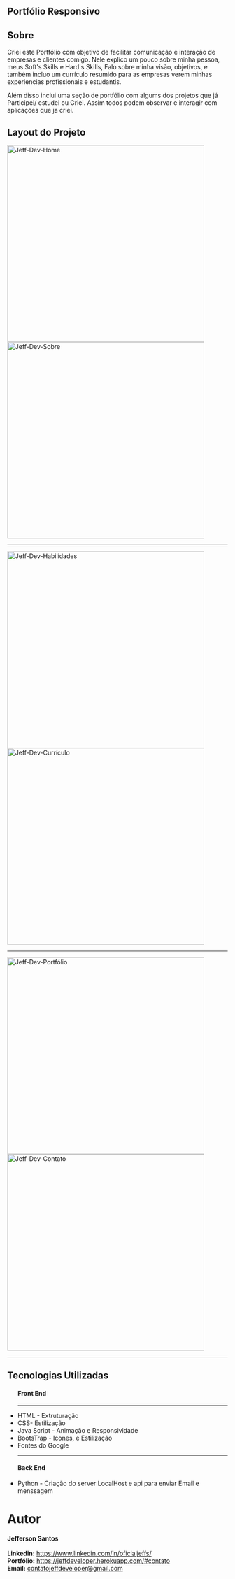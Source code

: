 ## Portfólio Responsivo


## Sobre

<p>Criei este Portfólio com objetivo de facilitar comunicação e interação de empresas e clientes comigo.    
Nele explico um pouco sobre minha pessoa, meus Soft's Skills e Hard's Skills, Falo sobre minha visão, objetivos, e também incluo um currículo resumido para as empresas verem minhas experiencias profissionais e estudantis.</p>

<p>Além disso inclui  uma seção de portfólio com algums dos projetos que já Participei/ estudei ou Criei.
Assim todos podem observar e interagir com aplicações que ja criei.</p>

  ## Layout do Projeto

  <div> 
    <img alt="Jeff-Dev-Home" src="https://media.discordapp.net/attachments/705264408103878808/950113648062398484/unknown.png?width=828&height=466" style= "object-fit:    contain;       width: 450px; height: auto; " > 
    <img alt="Jeff-Dev-Sobre" src="https://media.discordapp.net/attachments/705264408103878808/950113774998790174/unknown.png?width=828&height=466" style= "object-fit:   contain;       width: 450px; height: auto;"><hr>
    <img alt="Jeff-Dev-Habilidades" src="https://media.discordapp.net/attachments/705264408103878808/950113850496270336/unknown.png?width=828&height=466" style= "object-fit: contain;       width: 450px; height: auto;">
    <img alt="Jeff-Dev-Currículo" src="https://media.discordapp.net/attachments/705264408103878808/950113887989166190/unknown.png?width=828&height=466" style= "object-fit: contain;       width: 450px; height: auto;"><hr>
    <img alt="Jeff-Dev-Portfólio" src="https://media.discordapp.net/attachments/705264408103878808/950113926442541086/unknown.png?width=828&height=466" style= "object-fit: contain;       width: 450px; height: auto;">
    <img alt="Jeff-Dev-Contato" src="https://media.discordapp.net/attachments/705264408103878808/950113970344316928/unknown.png?width=828&height=466" style= "object-fit: contain;       width: 450px; height: auto;"><hr>
  
  </div>
  
  ## Tecnologias Utilizadas
  <ul>
    <h4> Front End</h4>
    <hr>
    <li>HTML - Extruturação</li>
    <li>CSS- Estilização</li>
    <li>Java Script - Animação e Responsividade</li>
    <li>BootsTrap - Icones, e Estilização</li>
    <li>Fontes do Google</li>
    <hr>
    <h4> Back End</h4>
    <li>Python - Criação do server LocalHost e api para enviar Email e menssagem</li>
   
  </ul>
  
  # Autor
  <strong>Jefferson Santos</strong> <br>
  <br>
  <strong>Linkedin:</strong> https://www.linkedin.com/in/oficialjeffs/ <br>
  <strong>Portfólio:</strong> https://jeffdeveloper.herokuapp.com/#contato <br>
  <strong>Email:</strong> contatojeffdeveloper@gmail.com                                  
                                   
  
